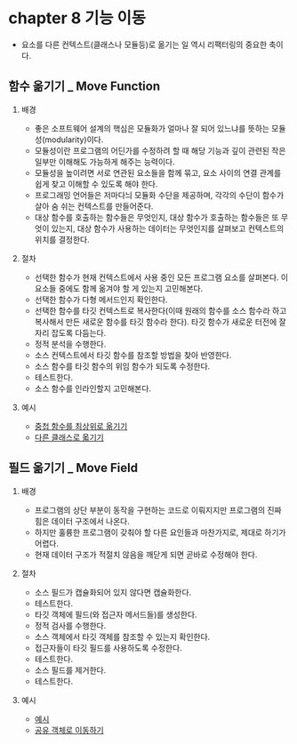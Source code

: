 # chapter 8 기능 이동

- 요소를 다른 컨텍스트(클래스나 모듈등)로 옮기는 일 역시 리팩터링의 중요한 축이다.

## 함수 옮기기 \_ Move Function

1. 배경

   - 좋은 소프트웨어 설계의 핵심은 모듈화가 얼마나 잘 되어 있느냐를 뜻하는 모듈성(modularity)이다.
   - 모듈성이란 프로그램의 어딘가를 수정하려 할 때 해당 기능과 깊이 관련된 작은 일부만 이해해도 가능하게 해주는 능력이다.
   - 모듈성을 높이려면 서로 연관된 요소들을 함께 묶고, 요소 사이의 연결 관계를 쉽게 찾고 이해할 수 있도록 해야 한다.
   - 프로그래밍 언어들은 저마다늬 모듈화 수단을 제공하며, 각각의 수단이 함수가 살아 숨 쉬는 컨텍스트를 만들어준다.
   - 대상 함수를 호출하는 함수들은 무엇인지, 대상 함수가 호출하는 함수들은 또 무엇이 있는지, 대상 함수가 사용하는 데이터는 무엇인지를 살펴보고 컨텍스트의 위치를 결정한다.

2. 절차

   - 선택한 함수가 현재 컨텍스트에서 사용 중인 모든 프로그램 요소를 살펴본다. 이 요소들 중에도 함께 옮겨야 할 게 있는지 고민해본다.
   - 선택한 함수가 다형 메서드인지 확인한다.
   - 선택한 함수를 타깃 컨텍스트로 복사한다(이때 원래의 함수를 소스 함수라 하고 복사해서 만든 새로운 함수를 타깃 함수라 한다). 타깃 함수가 새로운 터전에 잘 자리 잡도록 다듬는다.
   - 정적 분석을 수행한다.
   - 소스 컨텍스트에서 타깃 함수를 참조할 방법을 찾아 반영한다.
   - 소스 함수를 타깃 함수의 위임 함수가 되도록 수정한다.
   - 테스트한다.
   - 소스 함수를 인라인할지 고민해본다.

3. 예시

   - [중첩 함수를 최상위로 옮기기](ex_8_1/1.js)
   - [다른 클래스로 옯기기](ex_8_1/2.js)

## 필드 옮기기 \_ Move Field

1. 배경

   - 프로그램의 상단 부분이 동작을 구현하는 코드로 이뤄지지만 프로그램의 진짜 힘은 데이터 구조에서 나온다.
   - 하지만 훌륭한 프로그램이 갖춰야 할 다른 요인들과 마찬가지로, 제대로 하기가 어렵다.
   - 현재 데이터 구조가 적절치 않음을 깨닫게 되면 곧바로 수정해야 한다.

2. 절차

   - 소스 필드가 캡슐화되어 있지 않다면 캡슐화한다.
   - 테스트한다.
   - 타깃 객체에 필드(와 접근자 메서드들)를 생성한다.
   - 정적 검사를 수행한다.
   - 소스 객체에서 타깃 객체를 참조할 수 있는지 확인한다.
   - 접근자들이 타깃 필드를 사용하도록 수정한다.
   - 테스트한다.
   - 소스 필드를 제거한다.
   - 테스트한다.

3. 예시

   - [예시](ex_8_2/1.js)
   - [공유 객체로 이동하기](ex_8_2/2.js)
